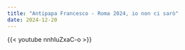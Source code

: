 ```yaml
---
title: "Antipapa Francesco - Roma 2024, io non ci sarò"
date: 2024-12-20
---
```


{{< youtube nnhIuZxaC-o >}}
